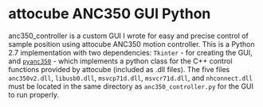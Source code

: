 # attocube ANC350 GUI Python
anc350_controller is a custom GUI I wrote for easy and precise control of sample position using attocube ANC350 motion controller.
This is a Python 2.7 implementation with two dependencies: `Tkinter` - for creating the GUI, and [`pyanc350`](https://github.com/Laukei/attocube-ANC350-Python-library) - which implements a python class for the C++ control functions provided by attocube (included as .dll files). The five files `anc350v2.dll`, `libusb0.dll`, `msvcp71d.dll`, `msvcr71d.dll`, and `nhconnect.dll` must be located in the same directory as `anc350_controller.py` for the GUI to run properly.
